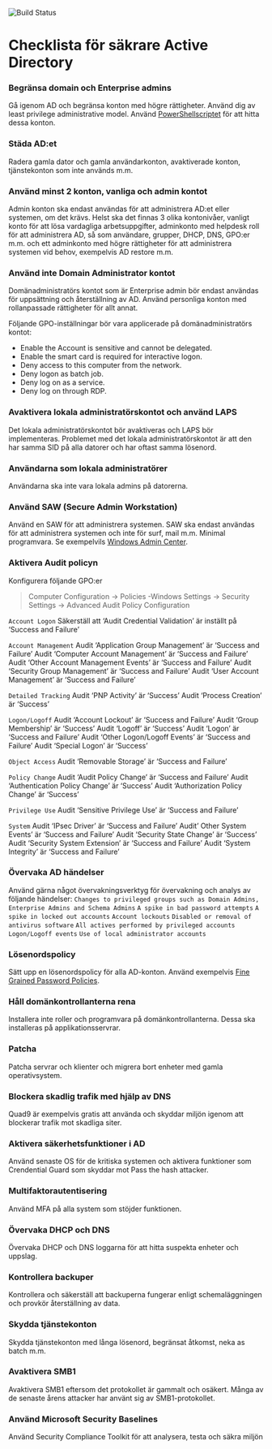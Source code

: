 ![Build Status](https://nordlo.com/wp-content/uploads/2019/08/nordlologo.svg)
# Checklista för säkrare Active Directory
### Begränsa domain och Enterprise admins
Gå igenom AD och begränsa konton med högre rättigheter. Använd dig av least privilege administrative model. Använd [PowerShellscriptet](https://gallery.technet.microsoft.com/scriptcenter/AD-account-Audit-find-bfcc60db) för att hitta dessa konton.

### Städa AD:et
Radera gamla dator och gamla användarkonton, avaktiverade konton, tjänstekonton som inte används m.m.

### Använd minst 2 konton, vanliga och admin kontot
Admin konton ska endast användas för att administrera AD:et eller systemen, om det krävs. Helst ska det finnas 3 olika kontonivåer, vanligt konto för att lösa vardagliga arbetsuppgifter, adminkonto med helpdesk roll för att administrera AD, så som användare, grupper, DHCP, DNS, GPO:er m.m. och ett adminkonto med högre rättigheter för att administrera systemen vid behov, exempelvis AD restore m.m.

### Använd inte Domain Administrator kontot
Domänadministratörs kontot som är Enterprise admin bör endast användas för uppsättning och återställning av AD.
Använd personliga konton med rollanpassade rättigheter för allt annat.

Följande GPO-inställningar bör vara applicerade på domänadministratörs kontot:
* Enable the Account is sensitive and cannot be delegated.
* Enable the smart card is required for interactive logon.
* Deny access to this computer from the network.
* Deny logon as batch job.
* Deny log on as a service.
* Deny log on through RDP.

### Avaktivera lokala administratörskontot och använd LAPS
Det lokala administratörskontot bör avaktiveras och LAPS bör implementeras. Problemet med det lokala administratörskontot är att den har samma SID på alla datorer och har oftast samma lösenord. 

### Användarna som lokala administratörer
Användarna ska inte vara lokala admins på datorerna.

### Använd SAW (Secure Admin Workstation)
Använd en SAW för att administrera systemen. SAW ska endast användas för att administrera systemen och inte för surf, mail m.m. Minimal programvara. Se exempelvils [Windows Admin Center](https://www.microsoft.com/sv-se/cloud-platform/windows-admin-center).

### Aktivera Audit policyn
Konfigurera följande GPO:er
> Computer Configuration -> Policies -Windows Settings -> Security Settings -> Advanced Audit Policy Configuration

`Account Logon`
Säkerställ att ‘Audit Credential Validation’ är inställt på ‘Success and Failure’

`Account Management`
Audit ‘Application Group Management’ är ‘Success and Failure’
Audit ‘Computer Account Management’ är ‘Success and Failure’
Audit ‘Other Account Management Events’ är ‘Success and Failure’
Audit ‘Security Group Management’ är ‘Success and Failure’
Audit ‘User Account Management’ är ‘Success and Failure’

`Detailed Tracking`
Audit ‘PNP Activity’ är ‘Success’
Audit ‘Process Creation’ är ‘Success’

`Logon/Logoff`
Audit ‘Account Lockout’ är ‘Success and Failure’
Audit ‘Group Membership’ är ‘Success’
Audit ‘Logoff’ är ‘Success’
Audit ‘Logon’ är ‘Success and Failure’
Audit ‘Other Logon/Logoff Events’ är ‘Success and Failure’
Audit ‘Special Logon’ är ‘Success’

`Object Access`
Audit ‘Removable Storage’ är ‘Success and Failure’

`Policy Change`
Audit ‘Audit Policy Change’ är ‘Success and Failure’
Audit ‘Authentication Policy Change’ är ‘Success’
Audit ‘Authorization Policy Change’ är ‘Success’

`Privilege Use`
Audit ‘Sensitive Privilege Use’ är ‘Success and Failure’

`System`
Audit ‘IPsec Driver’ är ‘Success and Failure’
Audit’ Other System Events’ är ‘Success and Failure’
Audit ‘Security State Change’ är ‘Success’
Audit ‘Security System Extension’ är ‘Success and Failure’
Audit ‘System Integrity’ är ‘Success and Failure’

### Övervaka AD händelser
Använd gärna något övervakningsverktyg för övervakning och analys av följande händelser:
`Changes to privileged groups such as Domain Admins, Enterprise Admins and Schema Admins`
`A spike in bad password attempts`
`A spike in locked out accounts`
`Account lockouts`
`Disabled or removal of antivirus software`
`All actives performed by privileged accounts`
`Logon/Logoff events`
`Use of local administrator accounts`

### Lösenordspolicy
Sätt upp en lösenordspolicy för alla AD-konton. Använd exempelvis [Fine Grained Password Policies](https://blogs.technet.microsoft.com/canitpro/2013/05/29/step-by-step-enabling-and-using-fine-grained-password-policies-in-ad).

### Håll domänkontrollanterna rena
Installera inte roller och programvara på domänkontrollanterna. Dessa ska installeras på applikationsservrar.

### Patcha
Patcha servrar och klienter och migrera bort enheter med gamla operativsystem.

### Blockera skadlig trafik med hjälp av DNS
Quad9 är exempelvis gratis att använda och skyddar miljön igenom att blockerar trafik mot skadliga siter.

### Aktivera säkerhetsfunktioner i AD
Använd senaste OS för de kritiska systemen och aktivera funktioner som Crendential Guard som skyddar mot Pass the hash attacker.

### Multifaktorautentisering
Använd MFA på alla system som stöjder funktionen.

### Övervaka DHCP och DNS
Övervaka DHCP och DNS loggarna för att hitta suspekta enheter och uppslag.

### Kontrollera backuper
Kontrollera och säkerställ att backuperna fungerar enligt schemaläggningen och provkör återställning av data.

### Skydda tjänstekonton
Skydda tjänstekonton med långa lösenord, begränsat åtkomst, neka as batch m.m.

### Avaktivera SMB1
Avaktivera SMB1 eftersom det protokollet är gammalt och osäkert. Många av de senaste årens attacker har använt sig av SMB1-protokollet.

### Använd Microsoft Security Baselines
Använd Security Compliance Toolkit för att analysera, testa och säkra miljön
